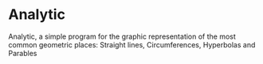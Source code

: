 # Analytic
Analytic, a simple program for the graphic representation of the most common geometric places: Straight lines, Circumferences, Hyperbolas and Parables
